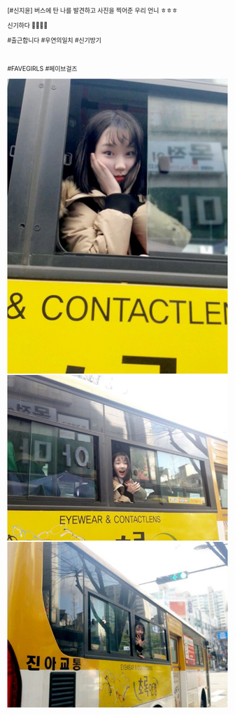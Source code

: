 \[#신지윤] 버스에 탄 나를 발견하고 사진을 찍어준 우리 언니 ㅎㅎㅎ

신기하다 🤣🤣😂😂 

#출근합니다 #우연의일치 #신기방기

<br>

#FAVEGIRLS #페이브걸즈

![](../Images/twitter_180320_0.jpg)
![](../Images/twitter_180320_1.jpg)
![](../Images/twitter_180320_2.jpg)